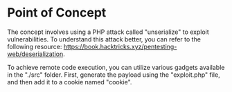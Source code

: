 # Point of Concept

The concept involves using a PHP attack called "unserialize" to exploit vulnerabilities. To understand this attack better, you can refer to the following resource: https://book.hacktricks.xyz/pentesting-web/deserialization.

To achieve remote code execution, you can utilize various gadgets available in the "./src" folder. First, generate the payload using the "exploit.php" file, and then add it to a cookie named "cookie".
